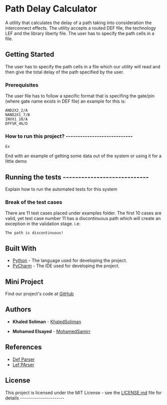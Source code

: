 # Path Delay Calculator 

A utility that calculates the delay of a path taking into consideration the interconnect effects. The utility accepts a routed
DEF file, the technology LEF and the library liberty file. The user has to specify the path cells in a file.

## Getting Started

The user has to specify the path cells in a file which our utility will read and then give the total delay of the path specified by the user.

### Prerequisites

The user file has to follow a specific format that is specifing the gate/pin (where gate name exists in DEF file) an example for this is: 

```
AND2X2_2/A
NAND2X1_7/B
INVX1_10/A 
DFFSR_46/D

```

### How to run this project? ----------------------------



```
Ex

```


End with an example of getting some data out of the system or using it for a little demo

## Running the tests ----------------------------

Explain how to run the automated tests for this system

### Break of the test cases 

There are 11 test cases placed under examples folder. The first 10 cases are valid, yet test case number 11 has a discontinuous path which will create an exception in the validation stage. i.e:

```
The path is discontinuous!

```


## Built With

* [Python](https://www.python.org/) - The language used for developing the project. 
* [PyCharm](https://www.jetbrains.com/pycharm/) - The IDE used for developing the project. 

## Mini Project 

Find our project's code at [GitHub](https://github.com/KhaledSoliman/MiniProjectDigital/issues/created_by/KhaledSoliman)

## Authors

* **Khaled Soliman** - [KhaledSoliman](https://github.com/KhaledSoliman)

* **Mohamed Elsayed** - [MohamedSamirr](https://github.com/MohamedSamirr)

## References 

* [Def Parser](https://github.com/trimcao/lef-parser)  
* [Lef PArser](https://github.com/trimcao/lef-parser)

## License

This project is licensed under the MIT License - see the [LICENSE.md](LICENSE.md) file for details ----------------------
